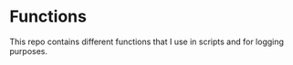 # Functions

This repo contains different functions that I use in scripts
and for logging purposes.
